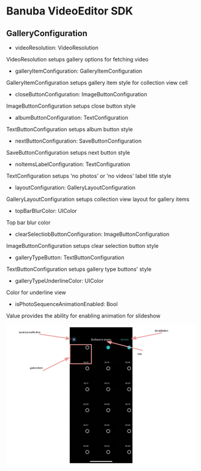# Banuba VideoEditor SDK
## GalleryConfiguration

- videoResolution: VideoResolution

VideoResolution setups gallery options for fetching video

- galleryItemConfiguration: GalleryItemConfiguration

GalleryItemConfiguration setups gallery item style for collection view cell

- closeButtonConfiguration: ImageButtonConfiguration

ImageButtonConfiguration setups close button style

- albumButtonConfiguration: TextConfiguration

TextButtonConfiguration setups album button style

- nextButtonConfiguration: SaveButtonConfiguration

SaveButtonConfiguration setups next button style

- noItemsLabelConfiguration: TextConfiguration

TextConfiguration setups 'no photos' or 'no videos' label title style

- layoutConfiguration: GalleryLayoutConfiguration

GalleryLayoutConfiguration setups collection view layout for gallery items

- topBarBlurColor: UIColor

Top bar blur color

- clearSelectiobButtonConfiguration: ImageButtonConfiguration

ImageButtonConfiguration setups clear selection button style

- galleryTypeButton: TextButtonConfiguration

TextButtonConfiguration setups gallery type buttons' style

- galleryTypeUnderlineColor: UIColor

Color for underline view

- isPhotoSequenceAnimationEnabled: Bool
  
Value provides the ability for enabling animation for slideshow

![img](screenshots/GalleryScreen.png)
